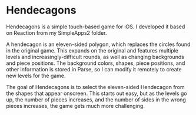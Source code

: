 # Hendecagons

Hendecagons is a simple touch-based game for iOS.  I developed it based on Reaction from my SimpleApps2 folder.  

A hendecagon is an eleven-sided polygon, which replaces the circles found in the original game.  This expands on the original and features multiple levels and increasingly-difficult rounds, as well as changing backgrounds and piece positions. The background colors, shapes, piece positions, and other information is stored in Parse, so I can modify it remotely to create new levels for the game.

The goal of Hendecagons is to select the eleven-sided Hendecagon from the shapes that appear onscreen. This starts out easy, but as the levels go up, the number of pieces increases, and the number of sides in the wrong pieces increases, the game gets much more challenging.
